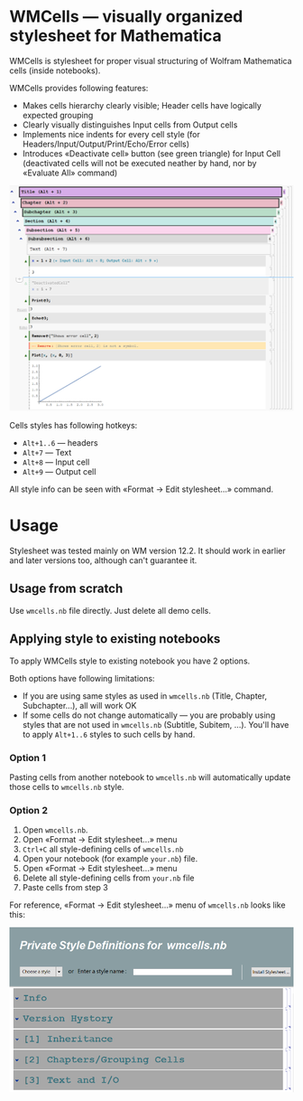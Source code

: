 # WMCells — visually organized stylesheet for Mathematica

WMCells is stylesheet for proper visual structuring of Wolfram Mathematica cells (inside notebooks).

WMCells provides following features:
* Makes cells hierarchy clearly visible; Header cells have logically expected grouping
* Clearly visually distinguishes Input cells from Output cells
* Implements nice indents for every cell style (for Headers/Input/Output/Print/Echo/Error cells)
* Introduces «Deactivate cell» button (see green triangle) for Input Cell (deactivated cells will not be executed neather by hand, nor by «Evaluate All» command)

<p align="center">
<img src="https://github.com/rmnavr/wmcells/blob/main/docs/demo.png?raw=true" alt="WM Cells Stylesheet" />
</p>

Cells styles has following hotkeys:
* `Alt+1..6` — headers
* `Alt+7` — Text
* `Alt+8` — Input cell
* `Alt+9` — Output cell

All style info can be seen with «Format -> Edit stylesheet...» command.

# Usage

Stylesheet was tested mainly on WM version 12.2.
It should work in earlier and later versions too, although can't guarantee it.

## Usage from scratch

Use `wmcells.nb` file directly. Just delete all demo cells.

## Applying style to existing notebooks

To apply WMCells style to existing notebook you have 2 options.

Both options have following limitations:
* If you are using same styles as used in `wmcells.nb` (Title, Chapter, Subchapter...), all will work OK
* If some cells do not change automatically — you are probably using styles that are not used in `wmcells.nb` (Subtitle, Subitem, ...).
  You'll have to apply `Alt+1..6` styles to such cells by hand.

### Option 1

Pasting cells from another notebook to `wmcells.nb` will automatically update those cells to `wmcells.nb` style.

### Option 2

1. Open `wmcells.nb`.
2. Open «Format -> Edit stylesheet...» menu
3. `Ctrl+C` all style-defining cells of `wmcells.nb`
4. Open your notebook (for example `your.nb`) file.
5. Open «Format -> Edit stylesheet...» menu
6. Delete all style-defining cells from `your.nb` file
7. Paste cells from step 3

For reference, «Format -> Edit stylesheet...» menu of `wmcells.nb` looks like this:

<p align="center">
<img src="https://github.com/rmnavr/wmcells/blob/main/docs/style_def.png?raw=true" alt="WM Cells Stylesheet" />
</p>
